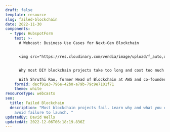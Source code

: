 ```yaml
---
draft: false
template: resource
slug: failed-blockchain
date: 2022-11-30
components:
  - type: HubspotForm
    text: >-
      # Webcast: Business Use Cases for Next-Gen Blockchain


      <img src="https://res.cloudinary.com/vendia/image/upload/f_auto,q_90/v1669869881/webcast-blockchain_lletq5.webp" alt="" class="image-float-right" width="220" />


      Why most DIY blockchain projects take too long and cost too much and what you can do about it.

      With Shruthi Rao, former Head of Blockchain at AWS and co-founder of Vendia
    formId: decf91e3-796e-42b0-a79b-79c9e7101f71
    theme: white
resourceType: webcasts
seo:
  title: Failed Blockchain
  description: "Most blockchain projects fail. Learn why and what you can do to
    avoid failure to launch. "
updatedBy: David Wells
updatedAt: 2022-12-06T06:18:19.836Z
---
```


